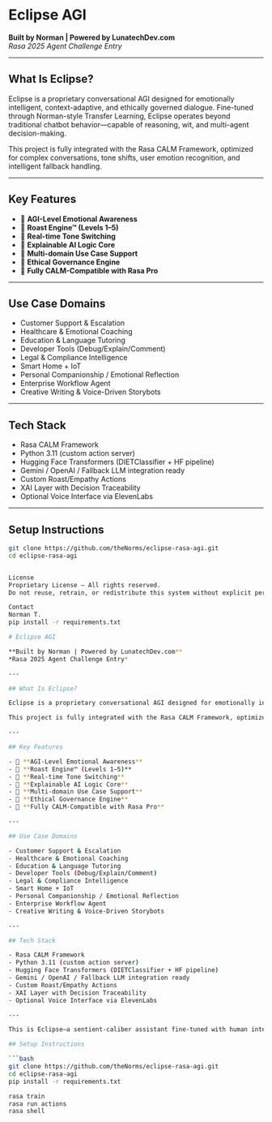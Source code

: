 # Eclipse AGI

**Built by Norman | Powered by LunatechDev.com**  
*Rasa 2025 Agent Challenge Entry*

---

## What Is Eclipse?

Eclipse is a proprietary conversational AGI designed for emotionally intelligent, context-adaptive, and ethically governed dialogue. Fine-tuned through Norman-style Transfer Learning, Eclipse operates beyond traditional chatbot behavior—capable of reasoning, wit, and multi-agent decision-making.

This project is fully integrated with the Rasa CALM Framework, optimized for complex conversations, tone shifts, user emotion recognition, and intelligent fallback handling.

---

## Key Features

- 🔹 **AGI-Level Emotional Awareness**  
- 🔹 **Roast Engine™ (Levels 1–5)**  
- 🔹 **Real-time Tone Switching**  
- 🔹 **Explainable AI Logic Core**  
- 🔹 **Multi-domain Use Case Support**  
- 🔹 **Ethical Governance Engine**  
- 🔹 **Fully CALM-Compatible with Rasa Pro**

---

## Use Case Domains

- Customer Support & Escalation  
- Healthcare & Emotional Coaching  
- Education & Language Tutoring  
- Developer Tools (Debug/Explain/Comment)  
- Legal & Compliance Intelligence  
- Smart Home + IoT  
- Personal Companionship / Emotional Reflection  
- Enterprise Workflow Agent  
- Creative Writing & Voice-Driven Storybots  

---

## Tech Stack

- Rasa CALM Framework  
- Python 3.11 (custom action server)  
- Hugging Face Transformers (DIETClassifier + HF pipeline)  
- Gemini / OpenAI / Fallback LLM integration ready  
- Custom Roast/Empathy Actions  
- XAI Layer with Decision Traceability  
- Optional Voice Interface via ElevenLabs  

---

## Setup Instructions

```bash
git clone https://github.com/theNorms/eclipse-rasa-agi.git
cd eclipse-rasa-agi


License
Proprietary License — All rights reserved.
Do not reuse, retrain, or redistribute this system without explicit permission from Norman (LunatechDev.com).

Contact
Norman T.
pip install -r requirements.txt

# Eclipse AGI

**Built by Norman | Powered by LunatechDev.com**  
*Rasa 2025 Agent Challenge Entry*

---

## What Is Eclipse?

Eclipse is a proprietary conversational AGI designed for emotionally intelligent, context-adaptive, and ethically governed dialogue. Fine-tuned through Norman-style Transfer Learning, Eclipse operates beyond traditional chatbot behavior—capable of reasoning, wit, and multi-agent decision-making.

This project is fully integrated with the Rasa CALM Framework, optimized for complex conversations, tone shifts, user emotion recognition, and intelligent fallback handling.

---

## Key Features

- 🔹 **AGI-Level Emotional Awareness**  
- 🔹 **Roast Engine™ (Levels 1–5)**  
- 🔹 **Real-time Tone Switching**  
- 🔹 **Explainable AI Logic Core**  
- 🔹 **Multi-domain Use Case Support**  
- 🔹 **Ethical Governance Engine**  
- 🔹 **Fully CALM-Compatible with Rasa Pro**

---

## Use Case Domains

- Customer Support & Escalation  
- Healthcare & Emotional Coaching  
- Education & Language Tutoring  
- Developer Tools (Debug/Explain/Comment)  
- Legal & Compliance Intelligence  
- Smart Home + IoT  
- Personal Companionship / Emotional Reflection  
- Enterprise Workflow Agent  
- Creative Writing & Voice-Driven Storybots  

---

## Tech Stack

- Rasa CALM Framework  
- Python 3.11 (custom action server)  
- Hugging Face Transformers (DIETClassifier + HF pipeline)  
- Gemini / OpenAI / Fallback LLM integration ready  
- Custom Roast/Empathy Actions  
- XAI Layer with Decision Traceability  
- Optional Voice Interface via ElevenLabs  

---

This is Eclipse—a sentient-caliber assistant fine-tuned with human intent.

## Setup Instructions

```bash
git clone https://github.com/theNorms/eclipse-rasa-agi.git
cd eclipse-rasa-agi
pip install -r requirements.txt

rasa train
rasa run actions
rasa shell

